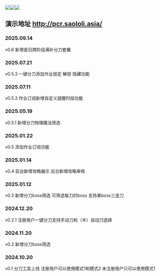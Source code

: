 ![](https://img.shields.io/badge/php_version-8.3-blue)![](https://img.shields.io/badge/MySQL->=5.7-blue)![](https://img.shields.io/badge/Nginx->=1.15-blue)
## 演示地址 http://pcr.saololi.asia/

### 2025.09.14
v0.6 新增首日跨阶段满补分刀套餐

### 2025.07.21
v0.5.3 一键分刀添加作业锁定  解锁  隐藏功能

### 2025.07.11
v0.5.2 作业订阅新增自定义提醒时段功能

### 2025.05.19
v0.5.1 新增分刀物理魔法筛选

### 2025.01.22
v0.5 添加作业订阅功能

### 2025.01.14
v0.4 前台新增攻略展示 后台新增攻略审核

### 2025.01.12 
v0.3 新增分刀boss筛选 可筛选每刀的boss 支持某boss三连刀

### 2024.12.20 
v0.2.1 注册用户一键分刀支持手动刀和（半）自动刀选择

### 2024.11.20 
v0.2 新增分刀boss筛选

### 2024.10.20 
v0.1 分刀工具上线 注册用户可以使用模式1和模式2 未注册用户只可以使用模式1 
